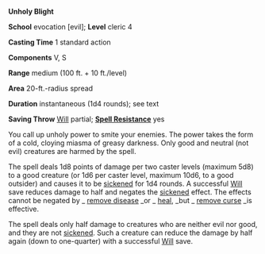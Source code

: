  **Unholy Blight**

**School** evocation [evil]; **Level** cleric 4

**Casting Time** 1 standard action

**Components** V, S

**Range** medium (100 ft. + 10 ft./level)

**Area** 20-ft.-radius spread

**Duration** instantaneous (1d4 rounds); see text

**Saving Throw** [Will](../combat.md#_will) partial; **[Spell Resistance](../glossary.md#_spell-resistance)** yes

You call up unholy power to smite your enemies. The power takes the form of a cold, cloying miasma of greasy darkness. Only good and neutral (not evil) creatures are harmed by the spell.

The spell deals 1d8 points of damage per two caster levels (maximum 5d8) to a good creature (or 1d6 per caster level, maximum 10d6, to a good outsider) and causes it to be [sickened](../glossary.md#_sickened) for 1d4 rounds. A successful [Will](../combat.md#_will) save reduces damage to half and negates the [sickened](../glossary.md#_sickened) effect. The effects cannot be negated by _ [remove disease](removeDisease.md#_remove-disease) _or _ [heal](heal.md#_heal), _but _ [remove curse](removeCurse.md#_remove-curse) _is effective.

The spell deals only half damage to creatures who are neither evil nor good, and they are not [sickened](../glossary.md#_sickened). Such a creature can reduce the damage by half again (down to one-quarter) with a successful [Will](../combat.md#_will) save.


